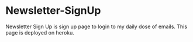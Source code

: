 # Newsletter-SignUp
Newsletter Sign Up is sign up page to login to my daily dose of emails.
This page is deployed on heroku.
